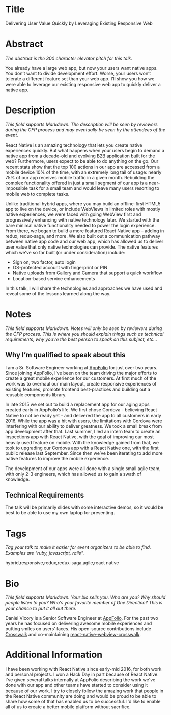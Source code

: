 # Title
Delivering User Value Quickly by Leveraging Existing Responsive Web

# Abstract
*The abstract is the 300 character elevator pitch for this talk.*

You already have a large web app, but now your users want native apps. You don’t want to divide development effort. Worse, your users won’t tolerate a different feature set than your web app. I’ll show you how we were able to leverage our existing responsive web app to quickly deliver a native app.

# Description
*This field supports Markdown. The description will be seen by reviewers during the CFP process and may eventually be seen by the attendees of the event.*

React Native is an amazing technology that lets you create native experiences quickly. But what happens when your users begin to demand a native app from a decade-old and evolving B2B application built for the web? Furthermore, users expect to be able to do anything on the go. Our recent stats show that the top 100 actions in our app are accessed from a mobile device 10% of the time, with an extremely long tail of usage: nearly 75% of our app receives mobile traffic in a given month. Rebuilding the complex functionality offered in just a small segment of our app is a near-impossible task for a small team and would leave many users resorting to mobile web to complete tasks.

Unlike traditional hybrid apps, where you may build an offline-first HTML5 app to live on the device, or include WebViews in limited roles with mostly native experiences, we were faced with going WebView first and progressively enhancing with native technology later. We started with the bare minimal native functionality needed to power the login experience. From there, we began to build a more featured React Native app – adding in redux, redux-saga, and more. We also built out a communication pathway between native app code and our web app, which has allowed us to deliver user value that only native technologies can provide. The native features which we’ve so far built (or under consideration) include:

- Sign on, two factor, auto login
- OS-protected account with fingerprint or PIN
- Native uploads from Gallery and Camera that support a quick workflow
- Location-based service enhancements

In this talk, I will share the technologies and approaches we have used and reveal some of the lessons learned along the way.

# Notes
*This field supports Markdown. Notes will only be seen by reviewers during the CFP process. This is where you should explain things such as technical requirements, why you're the best person to speak on this subject, etc…*

## Why I’m qualified to speak about this

I am a Sr. Software Engineer working at [AppFolio](https://www.appfolioinc.com/) for just over two years. Since joining AppFolio, I’ve been on the team driving the major efforts to create a great mobile experience for our customers. At first much of the work was to overhaul our main layout, create responsive experiences of existing features, promote frontend best-practices and building out a reusable components library.

In late 2015 we set out to build a replacement app for our aging apps created early in AppFolio’s life. We first chose Cordova - believing React Native to not be ready yet - and delivered the app to all customers in early 2016. While the app was a hit with users, the limitations with Cordova were interfering with our ability to deliver greatness. We took a small break from app development after that. Last summer, I led an intern team to create an inspections app with React Native, with the goal of improving our most heavily used feature on mobile. With the knowledge gained from that, we took to upgrading our Cordova app with a React Native one, with the first public release last September. Since then we’ve been iterating to add more native features to improve the mobile experience.

The development of our apps were all done with a single small agile team, with only 2-3 engineers, which has allowed us to gain a swath of knowledge.

## Technical Requirements

The talk will be primarily slides with some interactive demos, so it would be best to be able to use my own laptop for presenting.

# Tags
*Tag your talk to make it easier for event organizers to be able to find. Examples are "ruby, javascript, rails".*

hybrid,responsive,redux,redux-saga,agile,react native

# Bio
*This field supports Markdown. Your bio sells you. Who are you? Why should people listen to you? Who's your favorite member of One Direction? This is your chance to put it all out there.*

Daniel Vicory is a Senior Software Engineer at [AppFolio](https://www.appfolioinc.com/). For the past two years he has focused on delivering awesome mobile experiences and putting smiles on users’ faces. His open-source contributions include [Crosswalk](https://crosswalk-project.org) and co-maintaining [react-native-webview-crosswalk](https://github.com/jordansexton/react-native-webview-crosswalk).

# Additional Information

I have been working with React Native since early-mid 2016, for both work and personal projects. I won a Hack Day in part because of React Native. I've given several talks internally at AppFolio describing the work we've done with our app and other teams have started to consider using it because of our work. I try to closely follow the amazing work that people in the React Native community are doing and would be proud to be able to share how some of that has enabled us to be successful. I'd like to enable all of us to create a better mobile platform without sacrifice.

